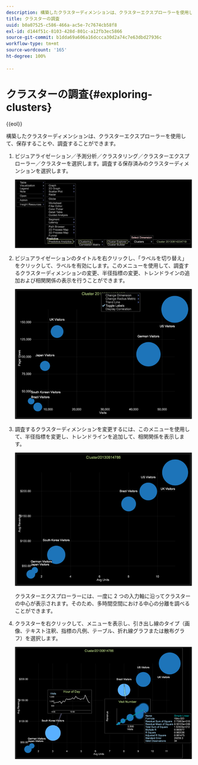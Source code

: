 ```yaml
---
description: 構築したクラスターディメンションは、クラスターエクスプローラーを使用して、保存することや、調査することができます。
title: クラスターの調査
uuid: b0a07525-c586-466a-ac5e-7c7674cb58f8
exl-id: d144f51c-8103-428d-801c-a12fb3ec5866
source-git-commit: b1dda69a606a16dccca30d2a74c7e63dbd27936c
workflow-type: tm+mt
source-wordcount: '165'
ht-degree: 100%

---
```


# クラスターの調査{#exploring-clusters}

{{eol}}

構築したクラスターディメンションは、クラスターエクスプローラーを使用して、保存することや、調査することができます。

1. ビジュアライゼーション／予測分析／クラスタリング／クラスターエクスプローラー／クラスターを選択します。調査する保存済みのクラスターディメンションを選択します。

   ![](assets/explore_clusters_1.png)

1. ビジュアライゼーションのタイトルを右クリックし、「ラベルを切り替え」をクリックして、ラベルを有効にします。このメニューを使用して、調査するクラスターディメンションの変更、半径指標の変更、トレンドラインの追加および相関関係の表示を行うことができます。

   ![](assets/explore_clusters_2.png)

1. 調査するクラスターディメンションを変更するには、このメニューを使用して、半径指標を変更し、トレンドラインを追加して、相関関係を表示します。

   ![](assets/explore_clusters_3.png)

   クラスターエクスプローラーには、一度に 2 つの入力軸に沿ってクラスターの中心が表示されます。そのため、多時間空間における中心の分離を調べることができます。

1. クラスターを右クリックして、メニューを表示し、引き出し線のタイプ（画像、テキスト注釈、指標の凡例、テーブル、折れ線グラフまたは散布グラフ）を選択します。

   ![](assets/explore_clusters_4.png)
